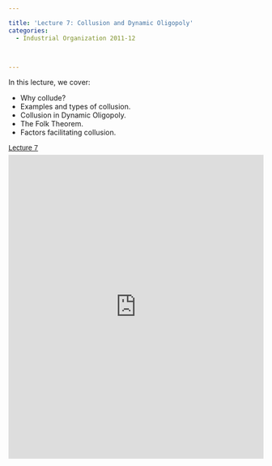 ```yaml
---

title: 'Lecture 7: Collusion and Dynamic Oligopoly'
categories:
  - Industrial Organization 2011-12



---
```

In this lecture, we cover:<br /><ul><li>Why collude?</li><li>Examples and types of collusion.</li><li>Collusion in Dynamic Oligopoly.</li><li>The Folk Theorem.</li><li>Factors facilitating collusion.</li></ul><a title="View Lecture 7 on Scribd" href="https://www.scribd.com/doc/73124401/Lecture-7" style="margin: 12px auto 6px auto; font-family: Helvetica,Arial,Sans-serif; font-style: normal; font-variant: normal; font-weight: normal; font-size: 14px; line-height: normal; font-size-adjust: none; font-stretch: normal; -x-system-font: none; display: block; text-decoration: underline;">Lecture 7</a><iframe src="https://www.scribd.com/embeds/73124401/content?start_page=1&view_mode=slideshow&access_key=key-1qrlaoftrd3tpwyxy7sa" data-auto-height="true" data-aspect-ratio="1.33333333333333" scrolling="no" width="100%" height="600" frameborder="0"></iframe>